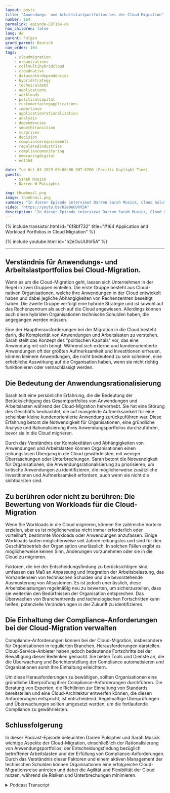 ```yaml
---
layout: posts
title: "Anwendungs- und Arbeitslastportfolios bei der Cloud-Migration"
number: 164
permalink: episode-EDT164-de
has_children: false
lang: de
parent: Folgen
grand_parent: Deutsch
nav_order: 164
tags:
    - cloudmigration
    - organizations
    - collmultihybridcloud
    - cloudnative
    - datacenterdependencies
    - hybridstrategy
    - technicaldebt
    - applications
    - workloads
    - politicalcapital
    - customerfacingapplications
    - importance
    - applicationrationalization
    - analysis
    - dependencies
    - smoothtransition
    - surprises
    - decision
    - compliancerequirements
    - regulatedindustries
    - compliancemonitoring
    - embracingdigital
    - edt164

date: Tue Oct 03 2023 00:00:00 GMT-0700 (Pacific Daylight Time)
guests:
    - Sarah Musick
    - Darren W Pulsipher

img: thumbnail.png
image: thumbnail.png
summary: "In dieser Episode interviewt Darren Sarah Musick, Cloud Solution Architect bei Intel. Gemeinsam tauchen sie in das Thema Anwendungs- und Arbeitslastportfolios bei der Cloudmigration ein. Mit Sarahs Hintergrund in der Cloudberatung und -optimierung bringt sie wertvolle Einblicke in die Diskussion ein."
video: "https://youtu.be/h2eOuUUhV5A"
description: "In dieser Episode interviewt Darren Sarah Musick, Cloud Solution Architect bei Intel. Gemeinsam tauchen sie in das Thema Anwendungs- und Arbeitslastportfolios bei der Cloudmigration ein. Mit Sarahs Hintergrund in der Cloudberatung und -optimierung bringt sie wertvolle Einblicke in die Diskussion ein."
---
```


<div>
{% include transistor.html id="6f8bf732" title="#164 Application and Workload Portfolios in Cloud Migration" %}

{% include youtube.html id="h2eOuUUhV5A" %}
</div>

---

## Verständnis für Anwendungs- und Arbeitslastportfolios bei Cloud-Migration.

Wenn es um die Cloud-Migration geht, lassen sich Unternehmen in der Regel in zwei Gruppen einteilen. Die erste Gruppe besteht aus Cloud-nativen Organisationen, welche ihre Anwendungen in der Cloud entwickelt haben und dabei jegliche Abhängigkeiten von Rechenzentren beseitigt haben. Die zweite Gruppe verfolgt eine hybride Strategie und ist sowohl auf das Rechenzentrum als auch auf die Cloud angewiesen. Allerdings können auch diese hybriden Organisationen technische Schulden haben, die angegangen werden müssen.

Eine der Hauptherausforderungen bei der Migration in die Cloud besteht darin, die Komplexität von Anwendungen und Arbeitslasten zu verstehen. Sarah stellt das Konzept des "politischen Kapitals" vor, das eine Anwendung mit sich bringt. Während sich externe und kundenorientierte Anwendungen oft der größten Aufmerksamkeit und Investitionen erfreuen, können kleinere Anwendungen, die nicht bedeutend zu sein scheinen, eine erhebliche Auswirkung auf die Organisation haben, wenn sie nicht richtig funktionieren oder vernachlässigt werden.

## Die Bedeutung der Anwendungsrationalisierung

Sarah teilt eine persönliche Erfahrung, die die Bedeutung der Berücksichtigung des Gesamtportfolios von Anwendungen und Arbeitslasten während der Cloud-Migration hervorhebt. Sie hat eine Störung des Geschäfts beobachtet, die auf mangelnde Aufmerksamkeit für eine scheinbar kleine kundenorientierte Anwendung zurückzuführen war. Diese Erfahrung betont die Notwendigkeit für Organisationen, eine gründliche Analyse und Rationalisierung ihres Anwendungsportfolios durchzuführen, bevor sie in die Cloud migrieren.

Durch das Verständnis der Komplexitäten und Abhängigkeiten von Anwendungen und Arbeitslasten können Organisationen einen reibungslosen Übergang in die Cloud gewährleisten, mit weniger Überraschungen oder Unterbrechungen. Sarah betont die Notwendigkeit für Organisationen, die Anwendungsrationalisierung zu priorisieren, um kritische Anwendungen zu identifizieren, die möglicherweise zusätzliche Investitionen und Aufmerksamkeit erfordern, auch wenn sie nicht die sichtbarsten sind.

## Zu berühren oder nicht zu berühren: Die Bewertung von Workloads für die Cloud-Migration

Wenn Sie Workloads in die Cloud migrieren, können Sie zahlreiche Vorteile erzielen, aber es ist möglicherweise nicht immer erforderlich oder vorteilhaft, bestimmte Workloads oder Anwendungen anzufassen. Einige Workloads laufen möglicherweise seit Jahren reibungslos und sind für den Geschäftsbetrieb der Organisation unerlässlich. In solchen Fällen ergibt es möglicherweise keinen Sinn, Änderungen vorzunehmen oder sie in die Cloud zu migrieren.

Faktoren, die bei der Entscheidungsfindung zu berücksichtigen sind, umfassen das Maß an Anpassung und Integration der Arbeitsbelastung, das Vorhandensein von technischen Schulden und die bevorstehende Ausmusterung von Altsystemen. Es ist jedoch unerlässlich, diese Arbeitsbelastungen regelmäßig neu zu bewerten, um sicherzustellen, dass sie weiterhin den Bedürfnissen der Organisation entsprechen. Das Überwachen von Branchentrends und technologischen Fortschritten kann helfen, potenzielle Veränderungen in der Zukunft zu identifizieren.

## Die Einhaltung der Compliance-Anforderungen bei der Cloud-Migration verwalten

Compliance-Anforderungen können bei der Cloud-Migration, insbesondere für Organisationen in regulierten Branchen, Herausforderungen darstellen. Cloud-Service-Anbieter haben jedoch bedeutende Fortschritte bei der Bewältigung dieser Bedenken gemacht. Sie bieten Tools und Dienste an, die die Überwachung und Berichterstellung der Compliance automatisieren und Organisationen somit ihre Einhaltung erleichtern.

Um diese Herausforderungen zu bewältigen, sollten Organisationen eine gründliche Überprüfung ihrer Compliance-Anforderungen durchführen. Die Beratung von Experten, die Richtlinien zur Einhaltung von Standards bereitstellen und eine Cloud-Architektur entwerfen können, die diesen Anforderungen entspricht, ist entscheidend. Regelmäßige Überprüfungen und Überwachungen sollten umgesetzt werden, um die fortlaufende Compliance zu gewährleisten.

## Schlussfolgerung

In dieser Podcast-Episode beleuchten Darren Pulsipher und Sarah Musick wichtige Aspekte der Cloud-Migration, einschließlich der Rationalisierung von Anwendungsportfolios, der Entscheidungsfindung bezüglich betroffener Arbeitslasten und der Erfüllung von Compliance-Anforderungen. Durch das Verständnis dieser Faktoren und einem aktiven Management der technischen Schulden können Organisationen eine erfolgreiche Cloud-Migrationsreise antreten und dabei die Agilität und Flexibilität der Cloud nutzen, während sie Risiken und Unterbrechungen minimieren.



<details>
<summary> Podcast Transcript </summary>

<p></p>

</details>
